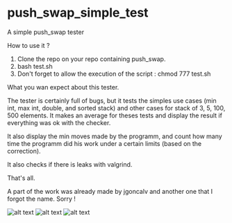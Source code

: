 # push_swap_simple_test
A simple push_swap tester

How to use it ?

1) Clone the repo on your repo containing push_swap.
2) bash test.sh
3) Don't forget to allow the execution of the script : chmod 777 test.sh

What you wan expect about this tester.

The tester is certainly full of bugs, but it tests the simples use cases (min int, max int, double, and sorted stack) and other cases for stack of 3, 5, 100, 500 elements. It makes an average for theses tests and display the result if everything was ok with the checker.

It also display the min moves made by the programm, and count how many time the programm did his work under a certain limits (based on the correction).

It also checks if there is leaks with valgrind.

That's all.

A part of the work was already made by jgoncalv and another one that I forgot the name. Sorry !


![alt text](https://i.ibb.co/nnw9V22/Capture-d-cran-de-2021-09-15-14-53-27.png)
![alt text](https://i.ibb.co/TBDPdJ4/Capture-d-cran-de-2021-09-15-14-54-52.png)
![alt text](https://i.ibb.co/9yNr9ht/Capture-d-cran-de-2021-09-15-14-54-58.png)
